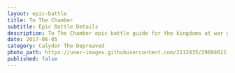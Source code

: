 ```yaml
---
layout: epic-battle
title: To The Chamber
subtitle: Epic Battle Details
description: To The Chamber epic battle guide for the kingdoms at war game
date: 2017-06-05
category: Calydor The Depreaved
photo_path: https://user-images.githubusercontent.com/2112435/29604611-471d97de-87a5-11e7-944c-aa404c7a63c3.png
published: false
---
```

